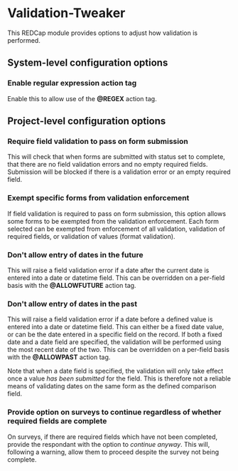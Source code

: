 # Validation-Tweaker

This REDCap module provides options to adjust how validation is performed.


## System-level configuration options

### Enable regular expression action tag
Enable this to allow use of the **@REGEX** action tag.


## Project-level configuration options

### Require field validation to pass on form submission
This will check that when forms are submitted with status set to complete, that there are no field
validation errors and no empty required fields. Submission will be blocked if there is a validation
error or an empty required field.

### Exempt specific forms from validation enforcement
If field validation is required to pass on form submission, this option allows some forms to be
exempted from the validation enforcement. Each form selected can be exempted from enforcement of
all validation, validation of required fields, or validation of values (format validation).

### Don't allow entry of dates in the future
This will raise a field validation error if a date after the current date is entered into a date or
datetime field. This can be overridden on a per-field basis with the **@ALLOWFUTURE** action tag.

### Don't allow entry of dates in the past
This will raise a field validation error if a date before a defined value is entered into a date or
datetime field. This can either be a fixed date value, or can be the date entered in a specific
field on the record. If both a fixed date and a date field are specified, the validation will be
performed using the most recent date of the two. This can be overridden on a per-field basis with
the **@ALLOWPAST** action tag.

Note that when a date field is specified, the validation will only take effect once a value *has
been submitted* for the field. This is therefore not a reliable means of validating dates on the
same form as the defined comparison field.

### Provide option on surveys to continue regardless of whether required fields are complete
On surveys, if there are required fields which have not been completed, provide the respondant with
the option to *continue anyway*. This will, following a warning, allow them to proceed despite the
survey not being complete.
